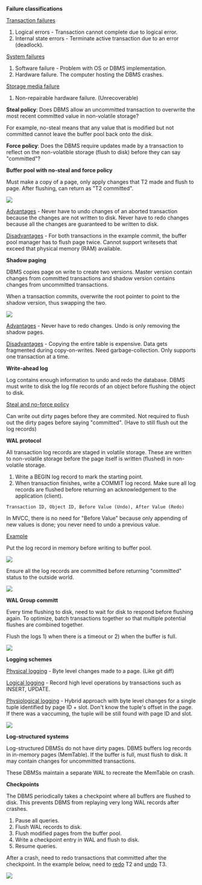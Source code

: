 **Failure classifications**

<ins>Transaction failures</ins>

1. Logical errors - Transaction cannot complete due to logical error.
2. Internal state errors - Terminate active transaction due to an error (deadlock).

<ins>System failures</ins>

1. Software failure - Problem with OS or DBMS implementation.
2. Hardware failure. The computer hosting the DBMS crashes.

<ins>Storage media failure</ins>

1. Non-repairable hardware failure. (Unrecoverable)

**Steal policy**: Does DBMS allow an uncommitted transaction to overwrite the most recent committed value in non-volatile storage?

For example, no-steal means that any value that is modified but not committed cannot leave the buffer pool back onto the disk.

**Force policy**: Does the DBMS require updates made by a transaction to reflect on the non-volatible storage (flush to disk) before they can say "committed"?

**Buffer pool with no-steal and force policy**

Must make a copy of a page, only apply changes that T2 made and flush to page. After flushing, can return as "T2 committed".

![](images/Pasted%20image%2020221114215122.png)

<ins>Advantages</ins> - Never have to undo changes of an aborted transaction because the changes are not written to disk. Never have to redo changes because all the changes are guaranteed to be written to disk.

<ins>Disadvantages</ins> - For both transactions in the example commit, the buffer pool manager has to flush page twice. Cannot support writesets that exceed that physical memory (RAM) available.

**Shadow paging**

DBMS copies page on write to create two versions. Master version contain changes from committed transactions and shadow version contains changes from uncommitted transactions.

When a transaction commits, overwrite the root pointer to point to the shadow version, thus swapping the two.

![](images/Pasted%20image%2020221114221241.png)

<ins>Advantages</ins> - Never have to redo changes. Undo is only removing the shadow pages.

<ins>Disadvantages</ins> - Copying the entire table is expensive. Data gets fragmented during copy-on-writes. Need garbage-collection. Only supports one transaction at a time.

**Write-ahead log**

Log contains enough information to undo and redo the database. DBMS must write to disk the log file records of an object before flushing the object to disk.

<ins>Steal and no-force policy</ins>

Can write out dirty pages before they are commited. Not required to flush out the dirty pages before saying "committed". (Have to still flush out the log records)

**WAL protocol**

All transaction log records are staged in volatile storage. These are written to non-volatile storage before the page itself is written (flushed) in non-volatile storage.

1. Write a BEGIN log record to mark the starting point.
2. When transaction finishes, write a COMMIT log record. Make sure all log records are flushed before returning an acknowledgement to the application (client).

```
Transaction ID, Object ID, Before Value (Undo), After Value (Redo)
```

In MVCC, there is no need for "Before Value" because only appending of new values is done; you never need to undo a previous value.

<ins>Example</ins>

Put the log record in memory before writing to buffer pool.

![](images/Pasted%20image%2020221114230630.png)

Ensure all the log records are committed before returning "committed" status to the outside world.

![](images/Pasted%20image%2020221114230806.png)

**WAL Group committ**

Every time flushing to disk, need to wait for disk to respond before flushing again. To optimize, batch transactions together so that multiple potential flushes are combined together.

Flush the logs 1) when there is a timeout or 2) when the buffer is full.

![](images/Pasted%20image%2020221114231813.png)

**Logging schemes**

<ins>Physical logging</ins> - Byte level changes made to a page. (Like git diff) 

<ins>Logical logging</ins> - Record high level operations by transactions such as INSERT, UPDATE.

<ins>Physiological logging</ins> - Hybrid approach with byte level changes for a single tuple identified by page ID + slot. Don't know the tuple's offset in the page. If there was a vaccuming, the tuple will be still found with page ID and slot.

![](images/Pasted%20image%2020221114233839.png)

**Log-structured systems**

Log-structured DBMSs do not have dirty pages. DBMS buffers log records in in-memory pages (MemTable). If the buffer is full, must flush to disk. It may contain changes for uncommitted transactions.

These DBMSs maintain a separate WAL to recreate the MemTable on crash.

**Checkpoints**

The DBMS periodically takes a checkpoint where all buffers are flushed to disk. This prevents DBMS from replaying very long WAL records after crashes.

1. Pause all queries.
2. Flush WAL records to disk.
3. Flush modified pages from the buffer pool.
4. Write a checkpoint entry in WAL and flush to disk.
5. Resume queries.

After a crash, need to redo transactions that committed after the checkpoint. In the example below, need to <ins>redo</ins> T2 and <ins>undo</ins> T3.

![](images/Pasted%20image%2020221114235628.png)